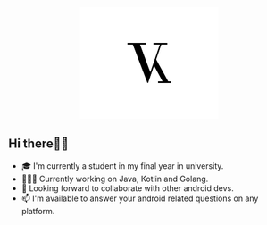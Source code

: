 <p align="center"><img src="images/logo.png" alt="VictorKabata" height="200px"></p>

## Hi there👋🏾
- 🎓 I'm currently a student in my final year in university.
- 👨🏾‍💻 Currently working on Java, Kotlin and Golang.
- 🌱 Looking forward to collaborate with other android devs.
- 📫 I'm available to answer your android related questions on any platform.

